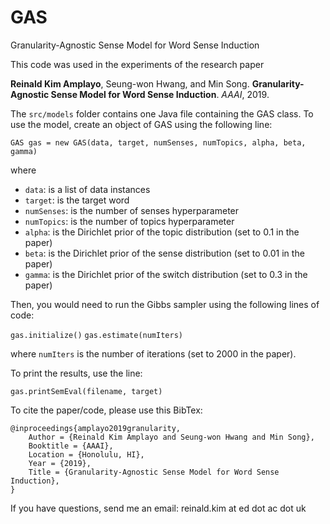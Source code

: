 # GAS
Granularity-Agnostic Sense Model for Word Sense Induction

This code was used in the experiments of the research paper

**Reinald Kim Amplayo**, Seung-won Hwang, and Min Song. **Granularity-Agnostic Sense Model for Word Sense Induction**. _AAAI_, 2019.

The `src/models` folder contains one Java file containing the GAS class. To use the model, create an object of GAS using the following line:

`GAS gas = new GAS(data, target, numSenses, numTopics, alpha, beta, gamma)`

where
- `data`: is a list of data instances
- `target`: is the target word
- `numSenses`: is the number of senses hyperparameter
- `numTopics`: is the number of topics hyperparameter
- `alpha`: is the Dirichlet prior of the topic distribution (set to 0.1 in the paper)
- `beta`: is the Dirichlet prior of the sense distribution (set to 0.01 in the paper)
- `gamma`: is the Dirichlet prior of the switch distribution (set to 0.3 in the paper)

Then, you would need to run the Gibbs sampler using the following lines of code:

`gas.initialize()`
`gas.estimate(numIters)`

where `numIters` is the number of iterations (set to 2000 in the paper).

To print the results, use the line:

`gas.printSemEval(filename, target)`

To cite the paper/code, please use this BibTex:

```
@inproceedings{amplayo2019granularity,
	Author = {Reinald Kim Amplayo and Seung-won Hwang and Min Song},
	Booktitle = {AAAI},
	Location = {Honolulu, HI},
	Year = {2019},
	Title = {Granularity-Agnostic Sense Model for Word Sense Induction},
}
```

If you have questions, send me an email: reinald.kim at ed dot ac dot uk
